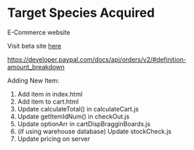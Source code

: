 # Target Species Acquired
E-Commerce website

Visit beta site [here](https://nfalbo213.github.io/Target-Species-Acquired/)


https://developer.paypal.com/docs/api/orders/v2/#definition-amount_breakdown


Adding New Item:

1) Add item in index.html
2) Add item to cart.html
3) Update calculateTotal() in calculateCart.js
4) Update getItemIdNum() in checkOut.js
5) Update optionArr in cartDispBragginBoards.js
6) (if using warehouse database) Update stockCheck.js
7) Update pricing on server

